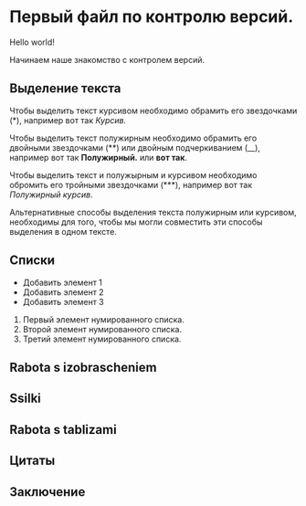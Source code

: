# Первый файл по контролю версий.

Hello world!

Начинаем наше знакомство с контролем версий.

## Выделение текста 

 Чтобы выделить текст курсивом необходимо обрамить его звездочками (*), например вот так *Курсив.*
 
 Чтобы выделить текст полужирным необходимо обрамить его двойными звездочками (**) или двойным подчеркиванием (__), например вот так **Полужирный.** или __вот так__.

 Чтобы выделить текст и полужырным и курсивом необходимо обромить его тройными звездочками (***), например вот так _*Полужирный курсив*_.

 Альтернативные способы выделения текста полужирным или курсивом, необходимы для того, чтобы мы могли совместить эти способы выделения в одном тексте.

## Списки

* Добавить элемент 1
* Добавить элемент 2
* Добавить элемент 3

1. Первый элемент нумированного списка.
2. Второй элемент нумированного списка.
3. Третий элемент нумированного списка.

## Rabota s izobrascheniem

## Ssilki

## Rabota s tablizami

## Цитаты

## Заключение 